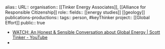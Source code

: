 alias::
URL::
organisation:: [[Tinker Energy Associates]], [[Alliance for Responsible Citizenship]] 
role::
fields:: [[energy studies]] [[geology]]  
publications-productions:: 
tags:: person, #keyThinker 
project:: [[Global Effort]] 
public:: true
- [WATCH: An Honest & Sensible Conversation about Global Energy | Scott Tinker - YouTube](https://www.youtube.com/watch?v=aTfwqvNuk44)
-
